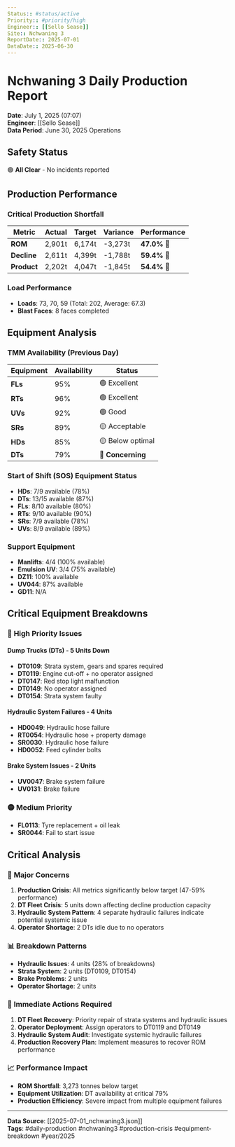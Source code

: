```yaml
---
Status:: #status/active
Priority:: #priority/high
Engineer:: [[Sello Sease]]
Site:: Nchwaning 3
ReportDate:: 2025-07-01
DataDate:: 2025-06-30
---
```


# Nchwaning 3 Daily Production Report
**Date**: July 1, 2025 (07:07)  
**Engineer**: [[Sello Sease]]  
**Data Period**: June 30, 2025 Operations

## Safety Status
🟢 **All Clear** - No incidents reported

## Production Performance

### Critical Production Shortfall
| Metric | Actual | Target | Variance | Performance |
|--------|--------|--------|----------|-------------|
| **ROM** | 2,901t | 6,174t | -3,273t | **47.0%** 🔴 |
| **Decline** | 2,611t | 4,399t | -1,788t | **59.4%** 🔴 |
| **Product** | 2,202t | 4,047t | -1,845t | **54.4%** 🔴 |

### Load Performance
- **Loads**: 73, 70, 59 (Total: 202, Average: 67.3)
- **Blast Faces**: 8 faces completed

## Equipment Analysis

### TMM Availability (Previous Day)
| Equipment | Availability | Status |
|-----------|--------------|--------|
| **FLs** | 95% | 🟢 Excellent |
| **RTs** | 96% | 🟢 Excellent |
| **UVs** | 92% | 🟢 Good |
| **SRs** | 89% | 🟡 Acceptable |
| **HDs** | 85% | 🟡 Below optimal |
| **DTs** | 79% | 🔴 **Concerning** |

### Start of Shift (SOS) Equipment Status
- **HDs**: 7/9 available (78%)
- **DTs**: 13/15 available (87%)
- **FLs**: 8/10 available (80%)
- **RTs**: 9/10 available (90%)
- **SRs**: 7/9 available (78%)
- **UVs**: 8/9 available (89%)

### Support Equipment
- **Manlifts**: 4/4 (100% available)
- **Emulsion UV**: 3/4 (75% available)
- **DZ11**: 100% available
- **UV044**: 87% available
- **GD11**: N/A

## Critical Equipment Breakdowns

### 🔴 **High Priority Issues**

#### Dump Trucks (DTs) - **5 Units Down**
- **DT0109**: Strata system, gears and spares required
- **DT0119**: Engine cut-off + no operator assigned
- **DT0147**: Red stop light malfunction
- **DT0149**: No operator assigned
- **DT0154**: Strata system faulty

#### Hydraulic System Failures - **4 Units**
- **HD0049**: Hydraulic hose failure
- **RT0054**: Hydraulic hose + property damage
- **SR0030**: Hydraulic hose failure
- **HD0052**: Feed cylinder bolts

#### Brake System Issues - **2 Units**
- **UV0047**: Brake system failure
- **UV0131**: Brake failure

### 🟡 **Medium Priority**
- **FL0113**: Tyre replacement + oil leak
- **SR0044**: Fail to start issue

## Critical Analysis

### 🚨 **Major Concerns**
1. **Production Crisis**: All metrics significantly below target (47-59% performance)
2. **DT Fleet Crisis**: 5 units down affecting decline production capacity
3. **Hydraulic System Pattern**: 4 separate hydraulic failures indicate potential systemic issue
4. **Operator Shortage**: 2 DTs idle due to no operators

### 📊 **Breakdown Patterns**
- **Hydraulic Issues**: 4 units (28% of breakdowns)
- **Strata System**: 2 units (DT0109, DT0154)
- **Brake Problems**: 2 units
- **Operator Shortage**: 2 units

### 🎯 **Immediate Actions Required**
1. **DT Fleet Recovery**: Priority repair of strata systems and hydraulic issues
2. **Operator Deployment**: Assign operators to DT0119 and DT0149
3. **Hydraulic System Audit**: Investigate systemic hydraulic failures
4. **Production Recovery Plan**: Implement measures to recover ROM performance

### 📈 **Performance Impact**
- **ROM Shortfall**: 3,273 tonnes below target
- **Equipment Utilization**: DT availability at critical 79%
- **Production Efficiency**: Severe impact from multiple equipment failures

---

**Data Source**: [[2025-07-01_nchwaning3.json]]  
**Tags**: #daily-production #nchwaning3 #production-crisis #equipment-breakdown #year/2025